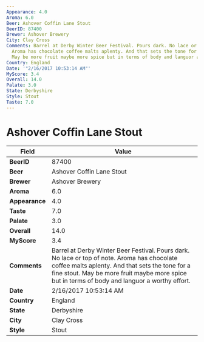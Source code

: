 ```yaml
---
Appearance: 4.0
Aroma: 6.0
Beer: Ashover Coffin Lane Stout
BeerID: 87400
Brewer: Ashover Brewery
City: Clay Cross
Comments: Barrel at Derby Winter Beer Festival. Pours dark. No lace or top of note.
  Aroma has chocolate coffee malts aplenty. And that sets the tone for a fine stout.
  May be more fruit maybe more spice but in terms of body and languor a worthy effort.
Country: England
Date: '"2/16/2017 10:53:14 AM"'
MyScore: 3.4
Overall: 14.0
Palate: 3.0
State: Derbyshire
Style: Stout
Taste: 7.0
---
```


# Ashover Coffin Lane Stout

| Field         | Value |
|---------------|-------|
| **BeerID** | 87400 |
| **Beer** | Ashover Coffin Lane Stout |
| **Brewer** | Ashover Brewery |
| **Aroma** | 6.0 |
| **Appearance** | 4.0 |
| **Taste** | 7.0 |
| **Palate** | 3.0 |
| **Overall** | 14.0 |
| **MyScore** | 3.4 |
| **Comments** | Barrel at Derby Winter Beer Festival. Pours dark. No lace or top of note. Aroma has chocolate coffee malts aplenty. And that sets the tone for a fine stout. May be more fruit maybe more spice but in terms of body and languor a worthy effort. |
| **Date** | 2/16/2017 10:53:14 AM |
| **Country** | England |
| **State** | Derbyshire |
| **City** | Clay Cross |
| **Style** | Stout |
